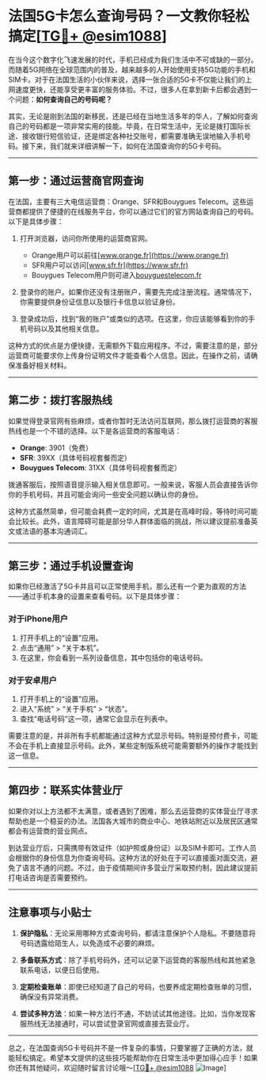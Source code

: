 # 法国5G卡怎么查询号码？一文教你轻松搞定[[TG💪+ @esim1088](https://t.me/s/esim1088)]

在当今这个数字化飞速发展的时代，手机已经成为我们生活中不可或缺的一部分。而随着5G网络在全球范围内的普及，越来越多的人开始使用支持5G功能的手机和SIM卡。对于在法国生活的小伙伴来说，选择一张合适的5G卡不仅能让我们的上网速度更快，还能享受更丰富的服务体验。不过，很多人在拿到新卡后都会遇到一个问题：**如何查询自己的号码呢？**

其实，无论是刚到法国的新移民，还是已经在当地生活多年的华人，了解如何查询自己的号码都是一项非常实用的技能。毕竟，在日常生活中，无论是拨打国际长途、接收银行短信验证，还是绑定各种社交账号，都需要准确无误地输入手机号码。接下来，我们就来详细讲解一下，如何在法国查询你的5G卡号码。

---

## **第一步：通过运营商官网查询**

在法国，主要有三大电信运营商：Orange、SFR和Bouygues Telecom。这些运营商都提供了便捷的在线服务平台，你可以通过它们的官方网站查询自己的号码。以下是具体步骤：

1. 打开浏览器，访问你所使用的运营商官网。
   - Orange用户可以前往[www.orange.fr](https://www.orange.fr)
   - SFR用户可以访问[www.sfr.fr](https://www.sfr.fr)
   - Bouygues Telecom用户则可进入[bouyguestelecom.fr](https://www.bouyguestelecom.fr)

2. 登录你的账户。如果你还没有注册账户，需要先完成注册流程。通常情况下，你需要提供身份证信息以及银行卡信息以验证身份。

3. 登录成功后，找到“我的账户”或类似的选项。在这里，你应该能够看到你的手机号码以及其他相关信息。

这种方式的优点是方便快捷，无需额外下载应用程序。不过，需要注意的是，部分运营商可能要求你上传身份证明文件才能查看个人信息。因此，在操作之前，请确保准备好相关材料。

---

## **第二步：拨打客服热线**

如果觉得登录官网有些麻烦，或者你暂时无法访问互联网，那么拨打运营商的客服热线也是一个不错的选择。以下是各运营商的客服电话：

- **Orange**: 3901（免费）
- **SFR**: 39XX（具体号码视套餐而定）
- **Bouygues Telecom**: 31XX（具体号码视套餐而定）

拨通客服后，按照语音提示输入相关信息即可。一般来说，客服人员会直接告诉你你的手机号码，并且可能会询问一些安全问题以确认你的身份。

这种方式虽然简单，但可能会耗费一定的时间，尤其是在高峰时段，等待时间可能会比较长。此外，语言障碍可能是部分华人群体面临的挑战，所以建议提前准备英文或法语的基本沟通词汇。

---

## **第三步：通过手机设置查询**

如果你已经激活了5G卡并且可以正常使用手机，那么还有一个更为直观的方法——通过手机本身的设置来查看号码。以下是具体步骤：

### **对于iPhone用户**
1. 打开手机上的“设置”应用。
2. 点击“通用” > “关于本机”。
3. 在这里，你会看到一系列设备信息，其中包括你的电话号码。

### **对于安卓用户**
1. 打开手机上的“设置”应用。
2. 进入“系统” > “关于手机” > “状态”。
3. 查找“电话号码”这一项，通常它会显示在列表中。

需要注意的是，并非所有手机都能通过这种方式显示号码。特别是预付费卡，可能不会在手机上直接显示号码。此外，某些定制版系统可能需要额外的操作才能找到这一信息。

---

## **第四步：联系实体营业厅**

如果你对以上方法都不太满意，或者遇到了困难，那么去运营商的实体营业厅寻求帮助也是一个稳妥的办法。法国各大城市的商业中心、地铁站附近以及居民区通常都会有运营商的营业网点。

到达营业厅后，只需携带有效证件（如护照或身份证）以及SIM卡即可。工作人员会根据你的身份信息为你查询号码。这种方法的好处在于可以直接面对面交流，避免了语言不通的问题。不过，由于疫情期间许多营业厅采取预约制，因此建议提前打电话咨询是否需要预约。

---

## **注意事项与小贴士**

1. **保护隐私**：无论采用哪种方式查询号码，都请注意保护个人隐私。不要随意将号码透露给陌生人，以免造成不必要的麻烦。
   
2. **多备联系方式**：除了手机号码外，还可以记录下运营商的客服热线和其他紧急联系电话，以便日后使用。

3. **定期检查账单**：即使已经知道了自己的号码，也要养成定期检查账单的习惯，确保没有异常消费。

4. **尝试多种方法**：如果一种方法行不通，不妨试试其他途径。比如，当你发现客服热线无法接通时，可以尝试登录官网或直接去营业厅。

---

总之，在法国查询5G卡号码并不是一件复杂的事情，只要掌握了正确的方法，就能轻松搞定。希望本文提供的这些技巧能帮助你在日常生活中更加得心应手！如果你还有其他疑问，欢迎随时留言讨论哦～[[TG💪+ @esim1088](https://t.me/s/esim1088) ![Image](https://i.postimg.cc/4NQfJmqS/Snipaste-2025-05-13-00-14-12.png)]